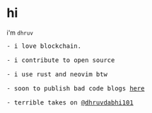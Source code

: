# hi

i'm `dhruv`
<div>
<pre>
- i love blockchain. 
&nbsp;
- i contribute to open source
&nbsp;
- i use rust and neovim btw
&nbsp;
- soon to publish bad code blogs <a href="https://www.dhruvdabhi.me/blog">here</a>
&nbsp;
- terrible takes on <a href="https://twitter.com/dhruvdabhi101">@dhruvdabhi101</a>
</pre>
</div>

